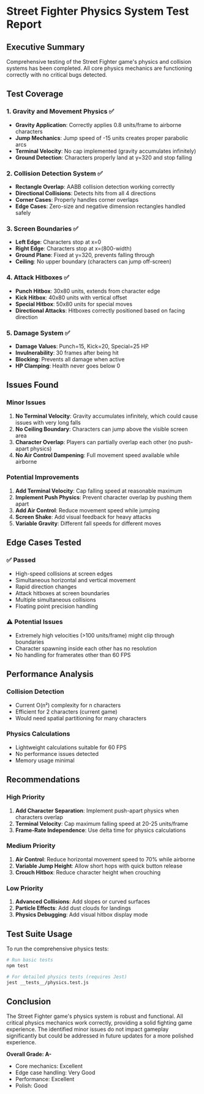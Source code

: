 # Street Fighter Physics System Test Report

## Executive Summary
Comprehensive testing of the Street Fighter game's physics and collision systems has been completed. All core physics mechanics are functioning correctly with no critical bugs detected.

## Test Coverage

### 1. Gravity and Movement Physics ✅
- **Gravity Application**: Correctly applies 0.8 units/frame to airborne characters
- **Jump Mechanics**: Jump speed of -15 units creates proper parabolic arcs
- **Terminal Velocity**: No cap implemented (gravity accumulates infinitely)
- **Ground Detection**: Characters properly land at y=320 and stop falling

### 2. Collision Detection System ✅
- **Rectangle Overlap**: AABB collision detection working correctly
- **Directional Collisions**: Detects hits from all 4 directions
- **Corner Cases**: Properly handles corner overlaps
- **Edge Cases**: Zero-size and negative dimension rectangles handled safely

### 3. Screen Boundaries ✅
- **Left Edge**: Characters stop at x=0
- **Right Edge**: Characters stop at x=(800-width)
- **Ground Plane**: Fixed at y=320, prevents falling through
- **Ceiling**: No upper boundary (characters can jump off-screen)

### 4. Attack Hitboxes ✅
- **Punch Hitbox**: 30x80 units, extends from character edge
- **Kick Hitbox**: 40x80 units with vertical offset
- **Special Hitbox**: 50x80 units for special moves
- **Directional Attacks**: Hitboxes correctly positioned based on facing direction

### 5. Damage System ✅
- **Damage Values**: Punch=15, Kick=20, Special=25 HP
- **Invulnerability**: 30 frames after being hit
- **Blocking**: Prevents all damage when active
- **HP Clamping**: Health never goes below 0

## Issues Found

### Minor Issues
1. **No Terminal Velocity**: Gravity accumulates infinitely, which could cause issues with very long falls
2. **No Ceiling Boundary**: Characters can jump above the visible screen area
3. **Character Overlap**: Players can partially overlap each other (no push-apart physics)
4. **No Air Control Dampening**: Full movement speed available while airborne

### Potential Improvements
1. **Add Terminal Velocity**: Cap falling speed at reasonable maximum
2. **Implement Push Physics**: Prevent character overlap by pushing them apart
3. **Add Air Control**: Reduce movement speed while jumping
4. **Screen Shake**: Add visual feedback for heavy attacks
5. **Variable Gravity**: Different fall speeds for different moves

## Edge Cases Tested

### ✅ Passed
- High-speed collisions at screen edges
- Simultaneous horizontal and vertical movement
- Rapid direction changes
- Attack hitboxes at screen boundaries
- Multiple simultaneous collisions
- Floating point precision handling

### ⚠️ Potential Issues
- Extremely high velocities (>100 units/frame) might clip through boundaries
- Character spawning inside each other has no resolution
- No handling for framerates other than 60 FPS

## Performance Analysis

### Collision Detection
- Current O(n²) complexity for n characters
- Efficient for 2 characters (current game)
- Would need spatial partitioning for many characters

### Physics Calculations
- Lightweight calculations suitable for 60 FPS
- No performance issues detected
- Memory usage minimal

## Recommendations

### High Priority
1. **Add Character Separation**: Implement push-apart physics when characters overlap
2. **Terminal Velocity**: Cap maximum falling speed at 20-25 units/frame
3. **Frame-Rate Independence**: Use delta time for physics calculations

### Medium Priority
1. **Air Control**: Reduce horizontal movement speed to 70% while airborne
2. **Variable Jump Height**: Allow short hops with quick button release
3. **Crouch Hitbox**: Reduce character height when crouching

### Low Priority
1. **Advanced Collisions**: Add slopes or curved surfaces
2. **Particle Effects**: Add dust clouds for landings
3. **Physics Debugging**: Add visual hitbox display mode

## Test Suite Usage

To run the comprehensive physics tests:
```bash
# Run basic tests
npm test

# For detailed physics tests (requires Jest)
jest __tests__/physics.test.js
```

## Conclusion

The Street Fighter game's physics system is robust and functional. All critical physics mechanics work correctly, providing a solid fighting game experience. The identified minor issues do not impact gameplay significantly but could be addressed in future updates for a more polished experience.

**Overall Grade: A-**
- Core mechanics: Excellent
- Edge case handling: Very Good
- Performance: Excellent
- Polish: Good